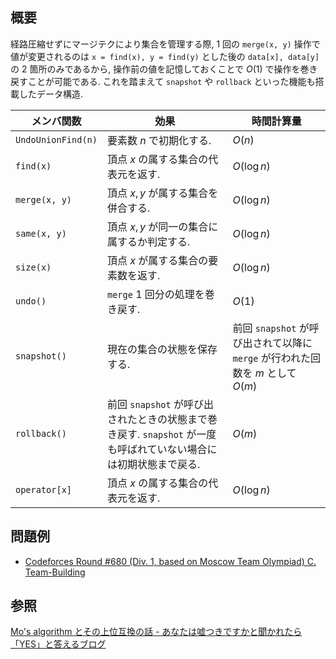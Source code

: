 ## 概要
経路圧縮せずにマージテクにより集合を管理する際,  1 回の `merge(x, y)` 操作で値が変更されるのは `x = find(x), y = find(y)` とした後の `data[x], data[y]` の 2 箇所のみであるから, 操作前の値を記憶しておくことで $O(1)$ で操作を巻き戻すことが可能である. これを踏まえて `snapshot` や `rollback` といった機能も搭載したデータ構造.

| メンバ関数         | 効果                                                                                                             | 時間計算量                                                                      |
| ------------------ | ---------------------------------------------------------------------------------------------------------------- | ------------------------------------------------------------------------------- |
| `UndoUnionFind(n)` | 要素数 $n$ で初期化する.                                                                                         | $O(n)$                                                                          |
| `find(x)`          | 頂点 $x$ の属する集合の代表元を返す.                                                                             | $O(\log n)$                                                                     |
| `merge(x, y)`      | 頂点 $x, y$ が属する集合を併合する.                                                                              | $O(\log n)$                                                                     |
| `same(x, y)`       | 頂点 $x, y$ が同一の集合に属するか判定する.                                                                      | $O(\log n)$                                                                     |
| `size(x)`          | 頂点 $x$ が属する集合の要素数を返す.                                                                             | $O(\log n)$                                                                     |
| `undo()`           | `merge` 1 回分の処理を巻き戻す.                                                                                  | $O(1)$                                                                          |
| `snapshot()`       | 現在の集合の状態を保存する.                                                                                      | 前回 `snapshot` が呼び出されて以降に `merge` が行われた回数を $m$ として $O(m)$ |
| `rollback()`       | 前回 `snapshot` が呼び出されたときの状態まで巻き戻す. `snapshot` が一度も呼ばれていない場合には初期状態まで戻る. | $O(m)$                                                                          |
| `operator[x]`      | 頂点 $x$ の属する集合の代表元を返す.                                                                             | $O(\log n)$                                                                     |

## 問題例
- [Codeforces Round #680 (Div. 1, based on Moscow Team Olympiad) C. Team-Building](https://codeforces.com/contest/1444/problem/C)

## 参照
[Mo's algorithm とその上位互換の話 - あなたは嘘つきですかと聞かれたら「YES」と答えるブログ](https://snuke.hatenablog.com/entry/2016/07/01/000000)

